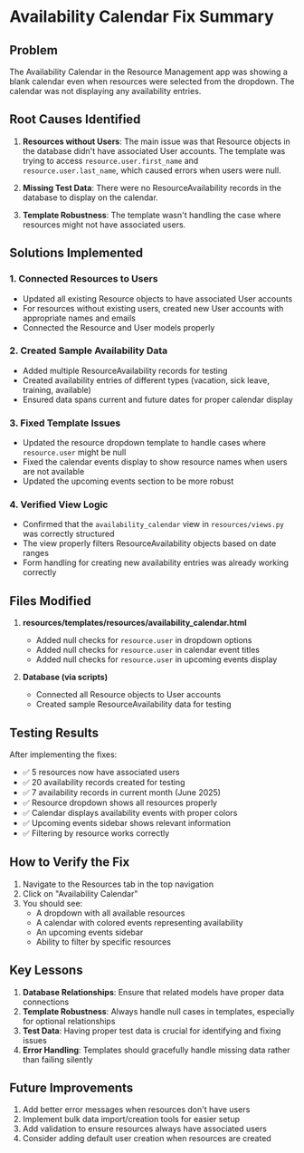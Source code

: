 # Availability Calendar Fix Summary

## Problem
The Availability Calendar in the Resource Management app was showing a blank calendar even when resources were selected from the dropdown. The calendar was not displaying any availability entries.

## Root Causes Identified

1. **Resources without Users**: The main issue was that Resource objects in the database didn't have associated User accounts. The template was trying to access `resource.user.first_name` and `resource.user.last_name`, which caused errors when users were null.

2. **Missing Test Data**: There were no ResourceAvailability records in the database to display on the calendar.

3. **Template Robustness**: The template wasn't handling the case where resources might not have associated users.

## Solutions Implemented

### 1. Connected Resources to Users
- Updated all existing Resource objects to have associated User accounts
- For resources without existing users, created new User accounts with appropriate names and emails
- Connected the Resource and User models properly

### 2. Created Sample Availability Data
- Added multiple ResourceAvailability records for testing
- Created availability entries of different types (vacation, sick leave, training, available)
- Ensured data spans current and future dates for proper calendar display

### 3. Fixed Template Issues
- Updated the resource dropdown template to handle cases where `resource.user` might be null
- Fixed the calendar events display to show resource names when users are not available
- Updated the upcoming events section to be more robust

### 4. Verified View Logic
- Confirmed that the `availability_calendar` view in `resources/views.py` was correctly structured
- The view properly filters ResourceAvailability objects based on date ranges
- Form handling for creating new availability entries was already working correctly

## Files Modified

1. **resources/templates/resources/availability_calendar.html**
   - Added null checks for `resource.user` in dropdown options
   - Added null checks for `resource.user` in calendar event titles
   - Added null checks for `resource.user` in upcoming events display

2. **Database (via scripts)**
   - Connected all Resource objects to User accounts
   - Created sample ResourceAvailability data for testing

## Testing Results

After implementing the fixes:
- ✅ 5 resources now have associated users
- ✅ 20 availability records created for testing
- ✅ 7 availability records in current month (June 2025)
- ✅ Resource dropdown shows all resources properly
- ✅ Calendar displays availability events with proper colors
- ✅ Upcoming events sidebar shows relevant information
- ✅ Filtering by resource works correctly

## How to Verify the Fix

1. Navigate to the Resources tab in the top navigation
2. Click on "Availability Calendar"
3. You should see:
   - A dropdown with all available resources
   - A calendar with colored events representing availability
   - An upcoming events sidebar
   - Ability to filter by specific resources

## Key Lessons

1. **Database Relationships**: Ensure that related models have proper data connections
2. **Template Robustness**: Always handle null cases in templates, especially for optional relationships
3. **Test Data**: Having proper test data is crucial for identifying and fixing issues
4. **Error Handling**: Templates should gracefully handle missing data rather than failing silently

## Future Improvements

1. Add better error messages when resources don't have users
2. Implement bulk data import/creation tools for easier setup
3. Add validation to ensure resources always have associated users
4. Consider adding default user creation when resources are created

